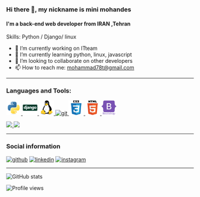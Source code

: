 ### Hi there 👋, my nickname is mini mohandes
#### I'm a back-end web developer from IRAN ,Tehran


Skills: Python / Django/ linux 

- 🔭 I’m currently working on ITteam 
- 🌱 I’m currently learning python, linux, javascript
- 👯 I’m looking to collaborate on other developers 
- 📫 How to reach me: mohammad78t@gmail.com 

***
<h3 align="left">Languages and Tools:</h3>
<p align="left">
<a href="https://www.python.org" target="_blank"> <img src="https://raw.githubusercontent.com/devicons/devicon/master/icons/python/python-original.svg" alt="python" width="40" height="40"/> </a>
<a href="https://www.djangoproject.com/" target="_blank"> <img src="https://raw.githubusercontent.com/devicons/devicon/master/icons/django/django-original.svg" alt="django" width="40" height="40"/> </a>
<a href="https://www.linux.org/" target="_blank"> <img src="https://raw.githubusercontent.com/devicons/devicon/master/icons/linux/linux-original.svg" alt="linux" width="40" height="40"/> </a> 
<a href="https://git-scm.com/" target="_blank"> <img src="https://www.vectorlogo.zone/logos/git-scm/git-scm-icon.svg" alt="git" width="40" height="40"/> </a> 
<a href="https://www.w3schools.com/css/" target="_blank"> <img src="https://raw.githubusercontent.com/devicons/devicon/master/icons/css3/css3-original-wordmark.svg" alt="css3" width="40" height="40"/> </a>
<a href="https://www.w3.org/html/" target="_blank"> <img src="https://raw.githubusercontent.com/devicons/devicon/master/icons/html5/html5-original-wordmark.svg" alt="html5" width="40" height="40"/> </a> 
<a href="https://getbootstrap.com" target="_blank"> <img src="https://raw.githubusercontent.com/devicons/devicon/master/icons/bootstrap/bootstrap-plain-wordmark.svg" alt="bootstrap" width="40" height="40"/> </a>

</p>


<p>
<a href="https://www.python.com" target="_blank"> <img src="https://www.python.org/static/img/python-logo.png"/> </a>
<a href="https://en.wikipedia.org/wiki/Django_(web_framework)" target="_blank"> <img src="https://upload.wikimedia.org/wikipedia/commons/thumb/7/75/Django_logo.svg/185px-Django_logo.svg.png"/> </a>
</p>

***

### Social information
[<img src='https://cdn.jsdelivr.net/npm/simple-icons@3.0.1/icons/github.svg' alt='github' height='40'>](https://github.com/mmadreza99) 
[<img src='https://img.icons8.com/fluent/48/000000/linkedin.png' alt='linkedin' height='40'>](https://www.linkedin.com/in/mohammadreza-taslimi/)
[<img src='https://img.icons8.com/fluent/48/000000/instagram-new.png' alt='instagram' height='40'>](https://www.instagram.com/mmadreza_r/)  

***
![GitHub stats](https://github-readme-stats.vercel.app/api?username=mmadreza99&show_icons=true)  

![Profile views](https://gpvc.arturio.dev/mmadreza99)  
